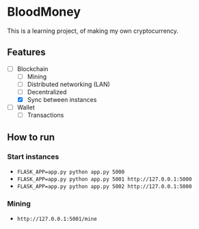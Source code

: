 # BloodMoney
This is a learning project, of making my own cryptocurrency.

## Features
- [ ] Blockchain
  - [ ] Mining
  - [ ] Distributed networking (LAN)
  - [ ] Decentralized
  - [x] Sync between instances 
- [ ] Wallet
  - [ ] Transactions

## How to run

### Start instances
* `FLASK_APP=app.py python app.py 5000`
* `FLASK_APP=app.py python app.py 5001 http://127.0.0.1:5000`
* `FLASK_APP=app.py python app.py 5002 http://127.0.0.1:5000`

### Mining
* `http://127.0.0.1:5001/mine`